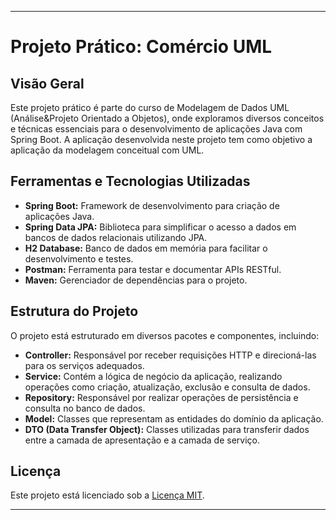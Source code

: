 

-------------------------------

# Projeto Prático: Comércio UML

## Visão Geral

Este projeto prático é parte do curso de Modelagem de Dados UML (Análise&Projeto Orientado a Objetos), onde exploramos diversos conceitos e técnicas essenciais para o desenvolvimento de aplicações Java com Spring Boot. A aplicação desenvolvida neste projeto tem como objetivo a aplicação da modelagem conceitual com UML.

## Ferramentas e Tecnologias Utilizadas

- **Spring Boot:** Framework de desenvolvimento para criação de aplicações Java.
- **Spring Data JPA:** Biblioteca para simplificar o acesso a dados em bancos de dados relacionais utilizando JPA.
- **H2 Database:** Banco de dados em memória para facilitar o desenvolvimento e testes.
- **Postman:** Ferramenta para testar e documentar APIs RESTful.
- **Maven:** Gerenciador de dependências para o projeto.

## Estrutura do Projeto

O projeto está estruturado em diversos pacotes e componentes, incluindo:

- **Controller:** Responsável por receber requisições HTTP e direcioná-las para os serviços adequados.
- **Service:** Contém a lógica de negócio da aplicação, realizando operações como criação, atualização, exclusão e consulta de dados.
- **Repository:** Responsável por realizar operações de persistência e consulta no banco de dados.
- **Model:** Classes que representam as entidades do domínio da aplicação.
- **DTO (Data Transfer Object):** Classes utilizadas para transferir dados entre a camada de apresentação e a camada de serviço.

## Licença

Este projeto está licenciado sob a [Licença MIT](LICENSE).


-------------------------------
